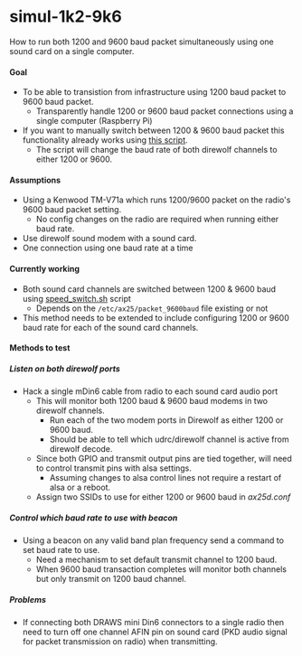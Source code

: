 # simul-1k2-9k6
How to run both 1200 and 9600 baud packet simultaneously using one sound card on a single computer.

#### Goal
* To be able to transistion from infrastructure using 1200 baud
packet to 9600 baud packet.
  * Transparently handle 1200 or 9600 baud packet connections using a
  single computer (Raspberry Pi)
* If you want to manually switch between 1200 & 9600 baud packet this
functionality already works using [this script](
https://github.com/nwdigitalradio/n7nix/blob/master/debug/speed_switch.sh).
  * The script will change the baud rate of both direwolf channels to
  either 1200 or 9600.

#### Assumptions
* Using a Kenwood TM-V71a which runs 1200/9600 packet on the radio's 9600 baud packet setting.
  * No config changes on the radio are required when running either baud rate.
* Use direwolf sound modem with a sound card.
* One connection using one baud rate at a time

#### Currently working

* Both sound card channels are switched between
1200 & 9600 baud using [speed_switch.sh](https://github.com/nwdigitalradio/n7nix/blob/master/debug/speed_switch.sh)
script
  * Depends on the ```/etc/ax25/packet_9600baud```
file existing or not
* This method needs to be extended to include configuring 1200 or 9600 baud rate for each of the sound card channels.

#### Methods to test
##### Listen on both direwolf ports

* Hack a single mDin6 cable from radio to each sound card audio port
  * This will monitor both 1200 baud & 9600 baud modems in two direwolf channels.
    * Run each of the two modem ports in Direwolf as either 1200 or
    9600 baud.
    * Should be able to tell which udrc/direwolf channel is active from direwolf
    decode.
  * Since both GPIO and transmit output pins are tied together, will
need to control transmit pins with alsa settings.
    * Assuming changes to alsa control lines not require a restart of alsa or a reboot.
  * Assign two SSIDs to use for either 1200 or 9600 baud in _ax25d.conf_

##### Control which baud rate to use with beacon

* Using a beacon on any valid band plan frequency send a command to set baud rate to use.
  * Need a mechanism to set default transmit channel to 1200 baud.
  * When 9600 baud transaction completes will monitor both channels
  but only transmit on 1200 baud channel.


##### Problems

* If connecting both DRAWS mini Din6 connectors to a single radio then
need to turn off one channel AFIN pin on sound card (PKD audio signal
for packet transmission on radio) when transmitting.
